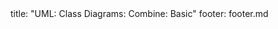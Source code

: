 <frontmatter>
title: "UML: Class Diagrams: Combine: Basic"
footer: footer.md
</frontmatter>

<include src="unit-inPage-asFlat.md" boilerplate />